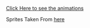 <a href="https://benjuhminstewart.github.io/stewaben-animation/">Click Here to see the animations</a>

Sprites Taken From <a href="https://9e0.itch.io/witches-pack">here</a>

